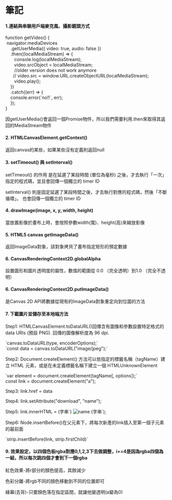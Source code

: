 <h1><b>筆記</b></h1>

<h4><b>1.連結與串聯用戶端麥克風、攝影鏡頭方式</b></h4>
<p>function getVideo() { <br>
  &nbspnavigator.mediaDevices<br>
    &nbsp&nbsp&nbsp&nbsp.getUserMedia({ video: true, audio: false })<br>
   &nbsp &nbsp&nbsp.then((localMediaStream) => {<br>
     &nbsp &nbsp&nbsp&nbsp&nbsp&nbspconsole.log(localMediaStream);<br>
      &nbsp &nbsp&nbsp&nbsp&nbsp&nbspvideo.srcObject = localMediaStream;<br>
      &nbsp&nbsp&nbsp&nbsp &nbsp&nbsp//older version does not work anymore<br>
      &nbsp&nbsp &nbsp&nbsp // video.src = window.URL.createObjectURL(localMediaStream);<br>
      &nbsp &nbsp&nbsp&nbsp&nbsp&nbspvideo.play();<br>
     &nbsp &nbsp&nbsp})<br>
    &nbsp &nbsp&nbsp.catch((err) => {<br>
      &nbsp &nbsp&nbspconsole.error(`no!!`, err);<br>
    &nbsp &nbsp&nbsp});<br>
}</p>

<p>因getUserMedia()會返回一個Promise物件，所以我們需要利用.then來取得其返回的MediaStream物件</p>

<h4><b>2. HTMLCanvasElement.getContext()</b></h4>
<p>返回canvas的某些，如果某些沒有定義則返回null</p>

<h4><b>3. setTimeout() 與 setInterval()</b></h4>
<p>setTimeout() 的作用 是在延遲了某段時間 (單位為毫秒) 之後，才去執行「一次」指定的程式碼，並且會回傳一個獨立的 timer ID</p>
<p>setInterval() 則是固定延遲了某段時間之後，才去執行對應的程式碼，然後「不斷循環」。 也會回傳一個獨立的 timer ID</p>

<h4><b>4. drawImage(image, x, y, width, height)</b></h4>
<p>當放置影像於畫布上時，會按照參數width(寬)、height(高)來縮放影像</p>

<h4><b>5. HTML5 canvas getImageData()</b></h4>
<p>返回ImageData對象，該對象拷貝了畫布指定矩形的預定數據</p>

<h4><b>6. CanvasRenderingContext2D.globalAlpha</b></h4>
<p>設置圖形和圖片透明度的屬性，數值的範圍從 0.0 （完全透明）到1.0 （完全不透明）</p>

<h4><b>6. CanvasRenderingContext2D.putImageData()</b></h4>
<p>是Canvas 2D API將數據從現有的ImageData對象重定向到位圖的方法</p>

<h4><b>7. 下載圖片並儲存至本地端方法</b></h4>
<p>Step1: HTMLCanvasElement.toDataURL()回傳含有圖像和參數設置特定格式的 data URIs (預設 PNG). 回傳的圖像解析度為 96 dpi.</p>
`canvas.toDataURL(type, encoderOptions);`<br>
`const data = canvas.toDataURL("image/jpeg");`

<p>Step2: Document.createElement() 方法可以依指定的標籤名稱（tagName）建立 HTML 元素，或是在未定義標籤名稱下建立一個 HTMLUnknownElement</p>
`var element = document.createElement(tagName[, options]);`<br>
 const link = document.createElement("a");

<p>Step3: link.href = data</p>
<p>Step4: link.setAttribute("download", "name");</p>
<p>Step5: link.innerHTML = (字串`) <img src="${data}" alt="name" /> (字串`);</p>
<p>Step6: Node.insertBefore()在父元素下，將每次新產的link插入至第一個子元素的最前面</p>
`strip.insertBefore(link, strip.firstChild)`

<h4><b>9. 效果設定，以四個色板rgba對應0,1,2,3下去做調整，i+=4是因為rgba四個為一組，所以每次跳四個才會到下一個rgba</b></h4>
<p>紅色效果-將r部分的顏色提高，其餘減少</p>
<p>色彩分離-將rgb不同的顏色移動到不同的位置即可</p>
<p>綠幕(去背)-只要顏色落在指定區間，就讓他變透明(a變為0)</p>
